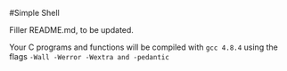 #Simple Shell

Filler README.md, to be updated.

Your C programs and functions will be compiled with ```gcc 4.8.4``` using the flags ```-Wall -Werror -Wextra and -pedantic```
